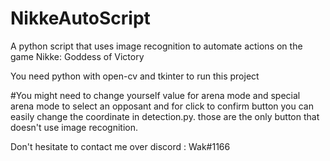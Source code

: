 # NikkeAutoScript
A python script that uses image recognition to automate actions on the game Nikke: Goddess of Victory


You need python with open-cv and tkinter to run this project


#You might need to change yourself value for arena mode and special arena mode to select an opposant and for click to confirm button you can easily change the coordinate in detection.py. those are the only button that doesn't use image recognition.


Don't hesitate to contact me over discord : Wak#1166
